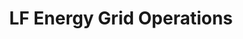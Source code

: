 ---
description: Artwork for the LF Energy Grid Operations SIG
title: LF Energy Grid Operations
level: Other Logos
featured_image: horizontal/color/LFEnergy_Grid_Operations-horizontal-color.svg
layout: logos
---